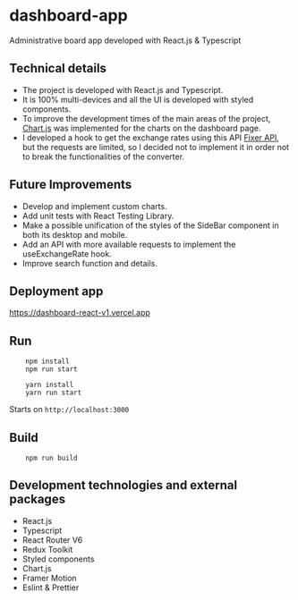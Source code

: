 # dashboard-app
Administrative board app developed with React.js & Typescript

## Technical details
- The project is developed with React.js and Typescript. 
- It is 100% multi-devices and all the UI is developed with styled components.
- To improve the development times of the main areas of the project, [Chart.js](https://www.chartjs.org/)
was implemented for the charts on the dashboard page.
- I developed a hook to get the exchange rates using this API [Fixer API](https://apilayer.com/marketplace/fixer-api), 
but the requests are limited, so I decided not to implement it in order not to break the functionalities of the converter.


## Future Improvements
- Develop and implement custom charts.
- Add unit tests with React Testing Library.
- Make a possible unification of the styles of the SideBar 
component in both its desktop and mobile.
- Add an API with more available requests to implement the useExchangeRate hook.
- Improve search function and details.

## Deployment app

https://dashboard-react-v1.vercel.app

## Run

```
    npm install
    npm run start
```

```
    yarn install
    yarn run start
```


Starts on `http://localhost:3000`

## Build

```
    npm run build
```

## Development technologies and external packages

- React.js
- Typescript
- React Router V6
- Redux Toolkit
- Styled components 
- Chart.js
- Framer Motion
- Eslint & Prettier
